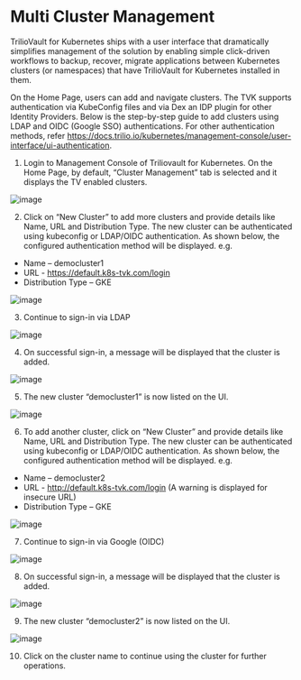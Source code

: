 # Multi Cluster Management
TrilioVault for Kubernetes ships with a user interface that dramatically simplifies management of the solution by enabling simple click-driven workflows to backup, recover, migrate applications between Kubernetes clusters (or namespaces) that have TrilioVault for Kubernetes installed in them.

On the Home Page, users can add and navigate clusters. The TVK supports authentication via KubeConfig files and via Dex an IDP plugin for other Identity Providers. Below is the step-by-step guide to add clusters using LDAP and OIDC (Google SSO) authentications. For other authentication methods, refer https://docs.trilio.io/kubernetes/management-console/user-interface/ui-authentication.

1. Login to Management Console of Triliovault for Kubernetes. On the Home Page, by default, “Cluster Management” tab is selected and it displays the TV enabled clusters. 

![image](https://user-images.githubusercontent.com/39940531/152997569-c27aa9b6-222f-4e94-8773-b8bf76765791.png)

2. Click on “New Cluster” to add more clusters and provide details like Name, URL and Distribution Type. The new cluster can be authenticated using kubeconfig or LDAP/OIDC authentication. As shown below, the configured authentication method will be displayed.
e.g. 
- Name – democluster1
- URL - https://default.k8s-tvk.com/login 
- Distribution Type – GKE 

![image](https://user-images.githubusercontent.com/39940531/152997613-f0a0e9df-640f-4a7b-9e70-1275d20bba36.png)

3. Continue to sign-in via LDAP

![image](https://user-images.githubusercontent.com/39940531/152997641-44e81e1b-c298-4104-81a9-7edc0f71acf6.png)

4. On successful sign-in, a message will be displayed that the cluster is added.

![image](https://user-images.githubusercontent.com/39940531/152997672-5d094647-7cf3-4065-8fac-d21c77e011d0.png)

5. The new cluster “democluster1” is now listed on the UI.

![image](https://user-images.githubusercontent.com/39940531/152997698-d801455f-b074-4314-a3b5-ac042a60d3d6.png)

6. To add another cluster, click on “New Cluster” and provide details like Name, URL and Distribution Type. The new cluster can be authenticated using kubeconfig or LDAP/OIDC authentication. As shown below, the configured authentication method will be displayed.
e.g. 
- Name – democluster2
- URL - http://default.k8s-tvk.com/login  (A warning is displayed for insecure URL)
- Distribution Type – GKE 

![image](https://user-images.githubusercontent.com/39940531/152997838-c183a0f3-b246-480d-a381-3352e7f61e92.png)

7. Continue to sign-in via Google (OIDC)

![image](https://user-images.githubusercontent.com/39940531/152997863-8e293023-d794-4e02-ba1a-c20964dcf00b.png)

8. On successful sign-in, a message will be displayed that the cluster is added.

![image](https://user-images.githubusercontent.com/39940531/152997884-c8ae844c-e61f-42f9-ba9b-12bc43e64be0.png)

9. The new cluster “democluster2” is now listed on the UI.

![image](https://user-images.githubusercontent.com/39940531/152998410-dbe457e2-610b-4e2e-8dae-d11f949d823d.png)

10.	Click on the cluster name to continue using the cluster for further operations.
